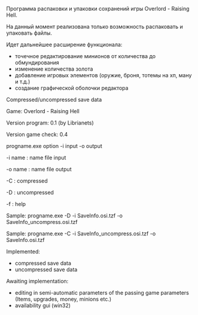 Программа распаковки и упаковки сохранений игры Overlord - Raising Hell.

На данный момент реализована только возможность распаковать и упаковать файлы.

Идет дальнейшее расширение функционала:
- точечное редактирование минионов от количества до обмундирования
- изменение количества золота
- добавление игровых элементов (оружие, броня, тотемы на хп, ману и т.д.)
- создание графической оболочки редактора




Compressed/uncompressed save data

Game: Overlord - Raising Hell

Version program: 0.1 (by Librianets)

Version game check: 0.4

progname.exe option -i input -o output 

-i name 	: name file input

-o name 	: name file output

-C 			: compressed

-D 			: uncompressed

-f 			: help

Sample: progname.exe -D -i SaveInfo.osi.tzf -o SaveInfo_uncompress.osi.tzf

Sample: progname.exe -C -i SaveInfo_uncompress.osi.tzf -o SaveInfo.osi.tzf



Implemented:
- compressed save data
- uncompressed save data

Awaiting implementation:
- editing in semi-automatic parameters of the passing game parameters (Items, upgrades, money, minions etc.)
- availability gui (win32)
